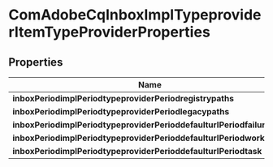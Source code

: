 
# ComAdobeCqInboxImplTypeproviderItemTypeProviderProperties

## Properties
Name | Type | Description | Notes
------------ | ------------- | ------------- | -------------
**inboxPeriodimplPeriodtypeproviderPeriodregistrypaths** | [**ConfigNodePropertyArray**](ConfigNodePropertyArray.md) |  |  [optional]
**inboxPeriodimplPeriodtypeproviderPeriodlegacypaths** | [**ConfigNodePropertyArray**](ConfigNodePropertyArray.md) |  |  [optional]
**inboxPeriodimplPeriodtypeproviderPerioddefaulturlPeriodfailureitem** | [**ConfigNodePropertyString**](ConfigNodePropertyString.md) |  |  [optional]
**inboxPeriodimplPeriodtypeproviderPerioddefaulturlPeriodworkitem** | [**ConfigNodePropertyString**](ConfigNodePropertyString.md) |  |  [optional]
**inboxPeriodimplPeriodtypeproviderPerioddefaulturlPeriodtask** | [**ConfigNodePropertyString**](ConfigNodePropertyString.md) |  |  [optional]



